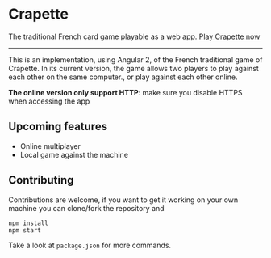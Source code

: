 # Crapette

The traditional French card game playable as a web app. [Play Crapette now](http://leonarda-l.github.io/crapette/)

----------------------

This is an implementation, using Angular 2, of the French traditional game of Crapette. In its current version, the game allows two players to play against each other on the same computer., or play against each other online.

**The online version only support HTTP**: make sure you disable HTTPS when accessing the app

## Upcoming features

* Online multiplayer
* Local game against the machine

## Contributing

Contributions are welcome, if you want to get it working on your own machine you can clone/fork the repository and 

```
npm install
npm start
```

Take a look at `package.json` for more commands.
